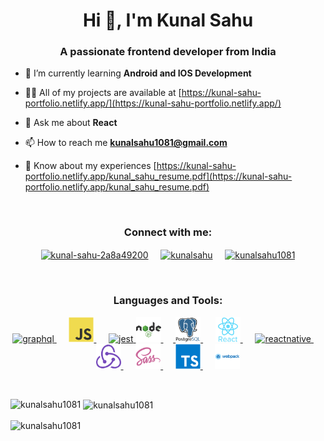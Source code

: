 <h1 align="center">Hi 👋, I'm Kunal Sahu</h1>
<h3 align="center">A passionate frontend developer from India</h3>

- 🌱 I’m currently learning **Android and IOS Development**

- 👨‍💻 All of my projects are available at [https://kunal-sahu-portfolio.netlify.app/](https://kunal-sahu-portfolio.netlify.app/)

- 💬 Ask me about **React**

- 📫 How to reach me **kunalsahu1081@gmail.com**

- 📄 Know about my experiences [https://kunal-sahu-portfolio.netlify.app/kunal_sahu_resume.pdf](https://kunal-sahu-portfolio.netlify.app/kunal_sahu_resume.pdf)

&nbsp;&nbsp;
<h3 align="center">Connect with me:</h3>

<p align="center">
<a href="https://linkedin.com/in/kunal-sahu-2a8a49200" target="blank"><img align="center" src="https://raw.githubusercontent.com/rahuldkjain/github-profile-readme-generator/master/src/images/icons/Social/linked-in-alt.svg" alt="kunal-sahu-2a8a49200" height="30" width="40" /></a>&nbsp;&nbsp;&nbsp;&nbsp;
<a href="https://codeforces.com/profile/kunalsahu" target="blank"><img align="center" src="https://raw.githubusercontent.com/rahuldkjain/github-profile-readme-generator/master/src/images/icons/Social/codeforces.svg" alt="kunalsahu" height="30" width="40" /></a>&nbsp;&nbsp;&nbsp;&nbsp;
<a href="https://www.leetcode.com/kunalsahu1081" target="blank"><img align="center" src="https://raw.githubusercontent.com/rahuldkjain/github-profile-readme-generator/master/src/images/icons/Social/leet-code.svg" alt="kunalsahu1081" height="30" width="40" /></a>
</p>


&nbsp;&nbsp;
<h3 align="center">Languages and Tools:</h3>

<p align="center">   <a href="https://graphql.org" target="_blank" rel="noreferrer"> <img src="https://www.vectorlogo.zone/logos/graphql/graphql-icon.svg" alt="graphql" width="40" height="40"/> </a>&nbsp;&nbsp;&nbsp;&nbsp; <a href="https://developer.mozilla.org/en-US/docs/Web/JavaScript" target="_blank" rel="noreferrer"> <img src="https://raw.githubusercontent.com/devicons/devicon/master/icons/javascript/javascript-original.svg" alt="javascript" width="40" height="40"/> </a>&nbsp;&nbsp;&nbsp;&nbsp; <a href="https://jestjs.io" target="_blank" rel="noreferrer"> <img src="https://www.vectorlogo.zone/logos/jestjsio/jestjsio-icon.svg" alt="jest" width="40" height="40"/> </a> <a href="https://nodejs.org" target="_blank" rel="noreferrer"> <img src="https://raw.githubusercontent.com/devicons/devicon/master/icons/nodejs/nodejs-original-wordmark.svg" alt="nodejs" width="40" height="40"/> </a> &nbsp;&nbsp;&nbsp;&nbsp;<a href="https://www.postgresql.org" target="_blank" rel="noreferrer"> <img src="https://raw.githubusercontent.com/devicons/devicon/master/icons/postgresql/postgresql-original-wordmark.svg" alt="postgresql" width="40" height="40"/> </a>&nbsp;&nbsp;&nbsp;&nbsp; <a href="https://reactjs.org/" target="_blank" rel="noreferrer"> <img src="https://raw.githubusercontent.com/devicons/devicon/master/icons/react/react-original-wordmark.svg" alt="react" width="40" height="40"/> </a>&nbsp;&nbsp;&nbsp;&nbsp; <a href="https://reactnative.dev/" target="_blank" rel="noreferrer"> <img src="https://reactnative.dev/img/header_logo.svg" alt="reactnative" width="40" height="40"/> </a>&nbsp;&nbsp;&nbsp;&nbsp; <a href="https://redux.js.org" target="_blank" rel="noreferrer"> <img src="https://raw.githubusercontent.com/devicons/devicon/master/icons/redux/redux-original.svg" alt="redux" width="40" height="40"/> </a>&nbsp;&nbsp;&nbsp;&nbsp; <a href="https://sass-lang.com" target="_blank" rel="noreferrer"> <img src="https://raw.githubusercontent.com/devicons/devicon/master/icons/sass/sass-original.svg" alt="sass" width="40" height="40"/> </a>&nbsp;&nbsp;&nbsp;&nbsp; <a href="https://www.typescriptlang.org/" target="_blank" rel="noreferrer"> <img src="https://raw.githubusercontent.com/devicons/devicon/master/icons/typescript/typescript-original.svg" alt="typescript" width="40" height="40"/> </a>&nbsp;&nbsp;&nbsp;&nbsp; <a href="https://webpack.js.org" target="_blank" rel="noreferrer"> <img src="https://raw.githubusercontent.com/devicons/devicon/d00d0969292a6569d45b06d3f350f463a0107b0d/icons/webpack/webpack-original-wordmark.svg" alt="webpack" width="40" height="40"/> </a> </p>
&nbsp;&nbsp;
<p><img align="left" src="https://github-readme-stats.vercel.app/api/top-langs?username=kunalsahu1081&show_icons=true&locale=en&layout=compact" alt="kunalsahu1081" /></p>

<p>&nbsp;<img align="center" src="https://github-readme-stats.vercel.app/api?username=kunalsahu1081&show_icons=true&locale=en" alt="kunalsahu1081" /></p>

<p><img align="center" src="https://github-readme-streak-stats.herokuapp.com/?user=kunalsahu1081&" alt="kunalsahu1081" /></p>
